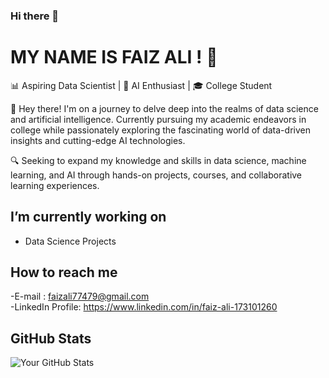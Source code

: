 ### Hi there 👋
# MY NAME IS FAIZ ALI ! 👋

📊 Aspiring Data Scientist | 🤖 AI Enthusiast | 🎓 College Student

👋 Hey there! I'm on a journey to delve deep into the realms of data science and artificial intelligence. Currently pursuing my academic endeavors in college while passionately exploring the fascinating world of data-driven insights and cutting-edge AI technologies.

🔍 Seeking to expand my knowledge and skills in data science, machine learning, and AI through hands-on projects, courses, and collaborative learning experiences.

##  I’m currently working on

- Data Science Projects

##  How to reach me

-E-mail : faizali77479@gmail.com\
-LinkedIn Profile: https://www.linkedin.com/in/faiz-ali-173101260

##  GitHub Stats

![Your GitHub Stats](https://github-readme-stats.vercel.app/api?username=Faizali112&show_icons=true&theme=radical)
<!--
**Faizali112/Faizali112** is a ✨ _special_ ✨ repository because its `README.md` (this file) appears on your GitHub profile.

Here are some ideas to get you started:

- 🔭 I’m currently working on ...
- 🌱 I’m currently learning ...
- 👯 I’m looking to collaborate on ...
- 🤔 I’m looking for help with ...
- 💬 Ask me about ...
- 📫 How to reach me: ...
- 😄 Pronouns: ...
- ⚡ Fun fact: ...
-->
